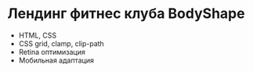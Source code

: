 # Лендинг фитнес клуба BodyShape
- HTML, CSS
- CSS grid, clamp, clip-path
- Retina оптимизация
- Мобильная адаптация

